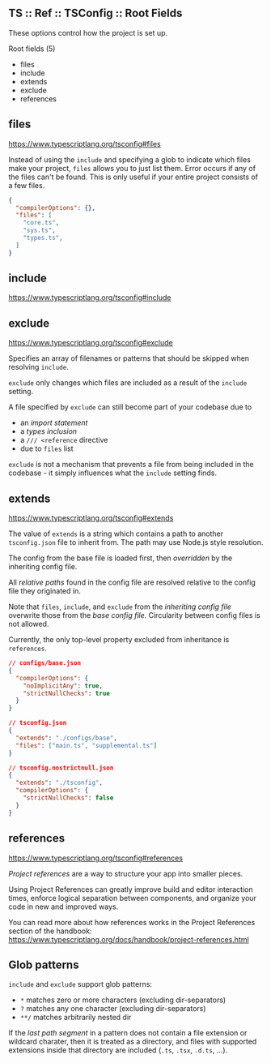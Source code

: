 ## TS :: Ref :: TSConfig :: Root Fields

These options control how the project is set up.

Root fields (5)
- files
- include
- extends
- exclude
- references

## files
https://www.typescriptlang.org/tsconfig#files

Instead of using the `include` and specifying a glob to indicate which files make your project, `files` allows you to just list them. Error occurs if any of the files can't be found. This is only useful if your entire project consists of a few files.

```json
{
  "compilerOptions": {},
  "files": [
    "core.ts",
    "sys.ts",
    "types.ts",
  ]
}
```

## include

https://www.typescriptlang.org/tsconfig#include

## exclude

https://www.typescriptlang.org/tsconfig#exclude

Specifies an array of filenames or patterns that should be skipped when resolving `include`.

`exclude` only changes which files are included as a result of the `include` setting.

A file specified by `exclude` can still become part of your codebase due to
- an *import statement*
- a *types inclusion*
- a `/// <reference` directive
- due to `files` list

`exclude` is not a mechanism that prevents a file from being included in the codebase - it simply influences what the `include` setting finds.


## extends

https://www.typescriptlang.org/tsconfig#extends

The value of `extends` is a string which contains a path to another `tsconfig.json` file to inherit from. The path may use Node.js style resolution.

The config from the base file is loaded first, then *overridden* by the inheriting config file.

All *relative paths* found in the config file are resolved relative to the config file they originated in.

Note that `files`, `include`, and `exclude` from the *inheriting config file* overwrite those from the *base config file*. Circularity between config files is not allowed.

Currently, the only top-level property excluded from inheritance is `references`.

```json
// configs/base.json
{
  "compilerOptions": {
    "noImplicitAny": true,
    "strictNullChecks": true
  }
}

// tsconfig.json
{
  "extends": "./configs/base",
  "files": ["main.ts", "supplemental.ts"]
}

// tsconfig.nostrictnull.json
{
  "extends": "./tsconfig",
  "compilerOptions": {
    "strictNullChecks": false
  }
}
```


## references

https://www.typescriptlang.org/tsconfig#references

*Project references* are a way to structure your app into smaller pieces.

Using Project References can greatly improve build and editor interaction times, enforce logical separation between components, and organize your code in new and improved ways.

You can read more about how references works in the Project References section of the handbook: https://www.typescriptlang.org/docs/handbook/project-references.html


## Glob patterns

`include` and `exclude` support glob patterns:
- `*`   matches zero or more characters (excluding dir-separators)
- `?`   matches any one character (excluding dir-separators)
- `**/` matches arbitrarily nested dir

If the *last path segment* in a pattern does not contain a file extension or wildcard charater, then it is treated as a directory, and files with supported extensions inside that directory are included (`.ts`, `.tsx`, `.d.ts`, …).
